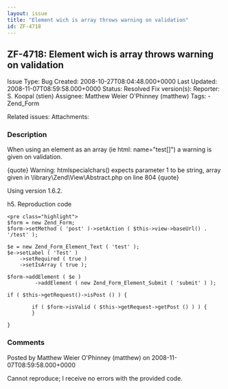 ```yaml
---
layout: issue
title: "Element wich is array throws warning on validation"
id: ZF-4718
---
```


ZF-4718: Element wich is array throws warning on validation
-----------------------------------------------------------

 Issue Type: Bug Created: 2008-10-27T08:04:48.000+0000 Last Updated: 2008-11-07T08:59:58.000+0000 Status: Resolved Fix version(s): 
 Reporter:  S. Koopal (stien)  Assignee:  Matthew Weier O'Phinney (matthew)  Tags: - Zend\_Form
 
 Related issues: 
 Attachments: 
### Description

When using an element as an array (ie html: name="test[]") a warning is given on validation.

{quote} Warning: htmlspecialchars() expects parameter 1 to be string, array given in \\library\\Zend\\View\\Abstract.php on line 804 {quote}

Using version 1.6.2.

h5. Reproduction code

 
    <pre class="highlight">
    $form = new Zend_Form;
    $form->setMethod ( 'post' )->setAction ( $this->view->baseUrl() . '/test' );
                     
    $e = new Zend_Form_Element_Text ( 'test' );
    $e->setLabel ( 'Test' )
        ->setRequired ( true )
        ->setIsArray ( true );
                  
    $form->addElement ( $e )
             ->addElement ( new Zend_Form_Element_Submit ( 'submit' ) );
    
    if ( $this->getRequest()->isPost () ) {
       
            if ( $form->isValid ( $this->getRequest->getPost () ) ) {
            }
    
    }


 

 

### Comments

Posted by Matthew Weier O'Phinney (matthew) on 2008-11-07T08:59:58.000+0000

Cannot reproduce; I receive no errors with the provided code.

 

 